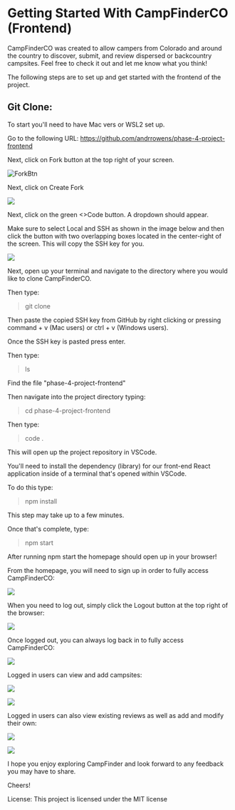 # Getting Started With CampFinderCO (Frontend)

CampFinderCO was created to allow campers from Colorado and around the country to discover, submit, and review dispersed or backcountry campsites. Feel free to check it out and let me know what you think!

The following steps are to set up and get started with the frontend of the project.

## Git Clone:

To start you'll need to have Mac vers or WSL2 set up.

Go to the following URL: https://github.com/andrrowens/phase-4-project-frontend

Next, click on Fork button at the top right of your screen.

![ForkBtn](https://www.earthdatascience.org/images/earth-analytics/git-version-control/githubguides-bootcamp-fork.png)

Next, click on Create Fork

![](https://github.com/jccaropino7786/legendary-phase1-project/blob/main/images%20and%20gifs/create%20fork.PNG?raw=true)

Next, click on the green <>Code button. A dropdown should appear. 

Make sure to select Local and SSH as shown in the image below and then click the button with two overlapping boxes located in the center-right of the screen. This will copy the SSH key for you.

![](https://i.imgur.com/EH3a3m8.png)

Next, open up your terminal and navigate to the directory where you would like to clone CampFinderCO.

Then type: 

> git clone

Then paste the copied SSH key from GitHub by right clicking or pressing command + v (Mac users) or ctrl + v (Windows users).

Once the SSH key is pasted press enter.

Then type:

> ls

Find the file "phase-4-project-frontend"

Then navigate into the project directory typing:

> cd phase-4-project-frontend


Then type:

> code .

This will open up the project repository in VSCode.


You'll need to install the dependency (library) for our front-end React application inside of a terminal that's opened within VSCode.

To do this type:

 > npm install

 This step may take up to a few minutes.

 Once that's complete, type:

 > npm start

After running npm start the homepage should open up in your browser!

From the homepage, you will need to sign up in order to fully access CampFinderCO:

![](https://i.imgur.com/f8hemUO.png)

When you need to log out, simply click the Logout button at the top right of the browser:

![](https://i.imgur.com/avkIhvx.png)

Once logged out, you can always log back in to fully access CampFinderCO:

![](https://i.imgur.com/eOFRln9.png)

Logged in users can view and add campsites:

![](https://i.imgur.com/wQszowV.png)

![](https://i.imgur.com/wp5Gc4E.png)

Logged in users can also view existing reviews as well as add and modify their own:

![](https://i.imgur.com/KUdFXBV.png)

![](https://i.imgur.com/YAEM5JT.png)

I hope you enjoy exploring CampFinder and look forward to any feedback you may have to share.

Cheers!

License: This project is licensed under the MIT license